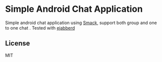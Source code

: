 
   # Simple Android Chat Application
   Simple android chat application using [Smack][smack], support both group and one to one chat . Tested with [ejabberd][ejb]

License
----

MIT

[smack]: <https://github.com/igniterealtime/Smack>
[ejb]: <https://www.ejabberd.im>